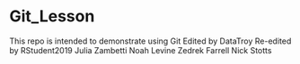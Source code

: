 # Git_Lesson
This repo is intended to demonstrate using Git
Edited by DataTroy
Re-edited by RStudent2019
Julia Zambetti
Noah Levine
Zedrek Farrell
Nick Stotts 
